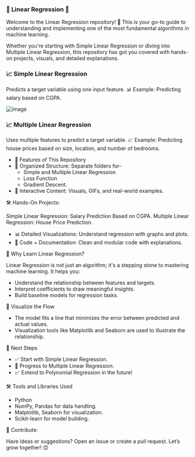 ### 🌟 Linear Regression 🚀

Welcome to the Linear Regression repository! 🎉 This is your go-to guide to understanding and implementing one of the most fundamental algorithms in machine learning.

Whether you're starting with Simple Linear Regression or diving into Multiple Linear Regression, this repository has got you covered with hands-on projects, visuals, and detailed explanations.

### 📈 Simple Linear Regression
Predicts a target variable using one input feature. 📊
Example: Predicting salary based on CGPA.

![image](https://github.com/user-attachments/assets/4475a5d8-28d4-42c3-be9d-369e0606d249)

### 📈 Multiple Linear Regression
Uses multiple features to predict a target variable. 📈
Example: Predicting house prices based on size, location, and number of bedrooms.

* 📖 Features of This Repository
* 📂 Organized Structure: Separate folders for-
    * Simple and Multiple Linear Regression
    * Loss Function
    * Gradient Descent.
* 🧠 Interactive Content: Visuals, GIFs, and real-world examples.

🛠️ Hands-On Projects:

Simple Linear Regression: Salary Prediction Based on CGPA.
Multiple Linear Regression: House Price Prediction.

* 📊 Detailed Visualizations: Understand regression with graphs and plots.
* 📜 Code + Documentation: Clean and modular code with explanations.


🎯 Why Learn Linear Regression?

Linear Regression is not just an algorithm; it's a stepping stone to mastering machine learning. It helps you:

* Understand the relationship between features and targets.
* Interpret coefficients to draw meaningful insights.
* Build baseline models for regression tasks.

🌟 Visualize the Flow

* The model fits a line that minimizes the error between predicted and actual values.
* Visualization tools like Matplotlib and Seaborn are used to illustrate the relationship.

📝 Next Steps

* ✅ Start with Simple Linear Regression.
* 🚀 Progress to Multiple Linear Regression.
* 📈 Extend to Polynomial Regression in the future!

🛠 Tools and Libraries Used

* Python
* NumPy, Pandas for data handling.
* Matplotlib, Seaborn for visualization.
* Scikit-learn for model building.

📌 Contribute:

Have ideas or suggestions? Open an issue or create a pull request. Let’s grow together! 😊


